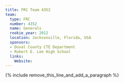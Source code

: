 ```yaml
---
title: FRC Team 4352
team:
  type: FRC
  number: 4352
  name: Generals
  rookie_year: 2012
  location: Jacksonville, Florida, USA
  sponsors:
  - Duval County CTE Department
  - Robert E. Lee High School
  links:
    Website:
---
```


{% include remove_this_line_and_add_a_paragraph %}